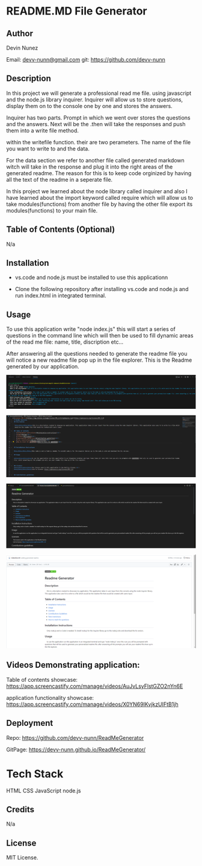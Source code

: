 # README.MD File Generator

## Author

Devin Nunez

Email: devv-nunn@gmail.com
git: https://github.com/devv-nunn

## Description

In this project we will generate a professional read me file. using javascript and the node.js library inquirer. Inquirer will allow us to store questions, display them on to the console one by one and stores the answers.  

Inquirer has two parts. Prompt in which we went over stores the questions and the answers. Next will be the .then will take the responses and push them into a write file method.

within the writefile function. their are two perameters. The name of the file you want to write to and the data.

For the data section we refer to another file called generated markdown witch will take in the response and plug it into the right areas of the generated readme. The reason for this is to keep code orginized by having all the text of the readme in a seperate file. 

In this project we learned about the node library called inquirer and also I have learned about the import keyword called require which will allow us to take modules(functions) from another file by having the other file export its modules(functions) to your main file.

## Table of Contents (Optional)

N/a

## Installation

- vs.code and node.js must be installed to use this applicationn

- Clone the following repository after installing vs.code and node.js and run index.html in integrated terminal.

## Usage

To use this application write "node index.js" this will start a series of questions in the command line which will then be used to fill dynamic areas of the read me file: name, title, discription etc...

After answering all the questions needed to generate the readme file you will notice a new readme file pop up in the file explorer. This is the Readme generated by our application.


![Website screenshot](./assets/images/Capture1.PNG)


![Website screenshot](./assets/images/Capture2.PNG)


![Website screenshot](./assets/images/Capture3.PNG)


![Website screenshot](./assets/images/Capture4.PNG)

## Videos Demonstrating application:

Table of contents showcase:
https://app.screencastify.com/manage/videos/AuJvLsyFlstGZO2nYn6E

application functionality showcase:
https://app.screencastify.com/manage/videos/X0YN69IKvjkzUIFtB1jh


## Deployment

Repo: https://github.com/devv-nunn/ReadMeGenerator

GitPage: https://devv-nunn.github.io/ReadMeGenerator/

# Tech Stack

HTML
CSS
JavaScript
node.js

## Credits

N/a

## License

MIT License.